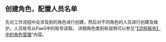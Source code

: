 ## 创建角色，配置人员名单

先对工作流程中会涉及到的角色进行创建，然后对不同角色的人员进行创建及维护。人员账号从PaaS中的账号读取。
详细角色类别和说明可以参见“[【流程服务】中的角色管理](../产品功能/权限体系和角色管理/Role_management.md)”内容。
